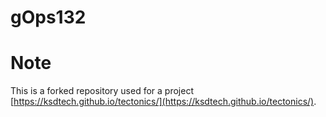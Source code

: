 # gOps132

# Note
This is a forked repository used for a project
[https://ksdtech.github.io/tectonics/](https://ksdtech.github.io/tectonics/).
